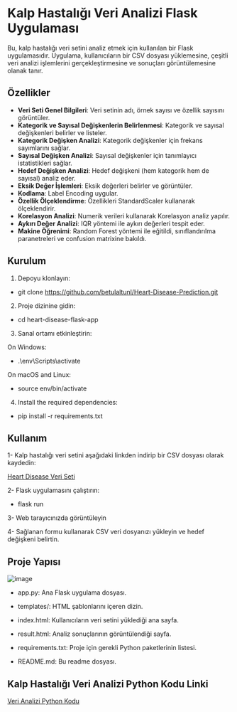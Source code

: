 # Kalp Hastalığı Veri Analizi Flask Uygulaması

Bu, kalp hastalığı veri setini analiz etmek için kullanılan bir Flask uygulamasıdır. Uygulama, kullanıcıların bir CSV dosyası yüklemesine, çeşitli veri analizi işlemlerini gerçekleştirmesine ve sonuçları görüntülemesine olanak tanır.

## Özellikler

- **Veri Seti Genel Bilgileri**: Veri setinin adı, örnek sayısı ve özellik sayısını görüntüler.
- **Kategorik ve Sayısal Değişkenlerin Belirlenmesi**: Kategorik ve sayısal değişkenleri belirler ve listeler.
- **Kategorik Değişken Analizi**: Kategorik değişkenler için frekans sayımlarını sağlar.
- **Sayısal Değişken Analizi**: Sayısal değişkenler için tanımlayıcı istatistikleri sağlar.
- **Hedef Değişken Analizi**: Hedef değişkeni (hem kategorik hem de sayısal) analiz eder.
- **Eksik Değer İşlemleri**: Eksik değerleri belirler ve görüntüler.
- **Kodlama**: Label Encoding uygular.
- **Özellik Ölçeklendirme**: Özellikleri StandardScaler kullanarak ölçeklendirir.
- **Korelasyon Analizi**: Numerik verileri kullanarak Korelasyon analiz yapılır. 
- **Aykırı Değer Analizi**: IQR yöntemi ile aykırı değerleri tespit eder.
- **Makine Öğrenimi**: Random Forest yöntemi ile eğitildi, sınıflandırılma paranetreleri ve confusion matrixine bakıldı.

## Kurulum

1. Depoyu klonlayın:
     
*  git clone https://github.com/betulaltunl/Heart-Disease-Prediction.git
2. Proje dizinine gidin:
 
   
* cd heart-disease-flask-app

3. Sanal ortamı etkinleştirin:
   
  On Windows:

* .\env\Scripts\activate
   
 On macOS and Linux:
  
* source env/bin/activate
  
   
4. Install the required dependencies:
   
* pip install -r requirements.txt

## Kullanım

1- Kalp hastalığı veri setini aşağıdaki linkden indirip bir CSV dosyası olarak kaydedin:

[Heart Disease Veri Seti](https://www.kaggle.com/datasets/thedevastator/predicting-heart-disease-risk-using-clinical-var)

2- Flask uygulamasını çalıştırın:

* flask run

3- Web tarayıcınızda görüntüleyin 

4- Sağlanan formu kullanarak CSV veri dosyanızı yükleyin ve hedef değişkeni belirtin.

## Proje Yapısı

![image](https://github.com/betulaltunl/Heart-Disease-Prediction/assets/101793578/00be0b24-1e1d-4742-b1f5-96ff976b820c)


- app.py: Ana Flask uygulama dosyası.

- templates/: HTML şablonlarını içeren dizin.

- index.html: Kullanıcıların veri setini yüklediği ana sayfa.

- result.html: Analiz sonuçlarının görüntülendiği sayfa.

- requirements.txt: Proje için gerekli Python paketlerinin listesi.

- README.md: Bu readme dosyası.

## Kalp Hastalığı Veri Analizi Python Kodu Linki
[Veri Analizi Python Kodu](https://www.kaggle.com/code/sevvalmertoglu/veri-analizi/notebook)

